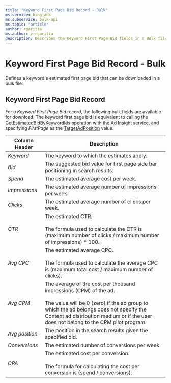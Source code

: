 ```yaml
---
title: "Keyword First Page Bid Record - Bulk"
ms.service: bing-ads
ms.subservice: bulk-api
ms.topic: "article"
author: rgaritta
ms.author: v-rgaritta
description: Describes the Keyword First Page Bid fields in a Bulk file.
---
```

# Keyword First Page Bid Record - Bulk
Defines a keyword's estimated first page bid that can be downloaded in a bulk file.

## <a name="keywordfirstpagebid"></a>Keyword First Page Bid Record
For a *Keyword First Page Bid* record, the following bulk fields are available for download. The keyword first page bid is equivalent to calling the [GetEstimatedBidByKeywordIds](../ad-insight-service/getestimatedbidbykeywordids.md) operation with the Ad Insight service, and specifying *FirstPage* as the [TargetAdPosition](../ad-insight-service/targetadposition.md) value.

|Column Header|Description|
|-----------------|---------------|
|*Keyword*|The keyword to which the estimates apply.|
|*Bid*|The suggested bid value for first page side bar positioning in search results.|
|*Spend*|The estimated average cost per week.|
|*Impressions*|The estimated average number of impressions per week.|
|*Clicks*|The estimated average number of clicks per week.|
|*CTR*|The estimated CTR.<br/><br/>The formula used to calculate the CTR is (maximum number of clicks / maximum number of impressions) &#42; 100.|
|*Avg CPC*|The estimated average CPC.<br/><br/>The formula used to calculate the average CPC is (maximum total cost / maximum number of clicks).|
|*Avg CPM*|The average of the cost per thousand impressions (CPM) of the ad.<br/><br/>The value will be 0 (zero) if the ad group to which the ad belongs does not specify the Content ad distribution medium or if the user does not belong to the CPM pilot program.|
|*Avg position*|The position in the search results given the specified bid.|
|*Conversions*|The estimated number of conversions per week.|
|*CPA*|The estimated cost per conversion.<br/><br/>The formula for calculating the cost per conversion is (spend / conversions).|
